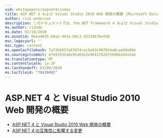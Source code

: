 ```yaml
---
uid: whitepapers/aspnet4/index
title: ASP.NET 4 および Visual Studio 2010 Web 開発の概要 |Microsoft Docs
author: rick-anderson
description: このドキュメントでは、the.NET Framework 4 および Visual Studio 2010 に含まれる ASP.NET の新機能の多くの概要について説明します。
ms.author: riande
ms.date: 02/10/2010
ms.assetid: 6bea4655-b0a2-442a-b9c1-d323467befd8
msc.legacyurl: ''
msc.type: content
ms.openlocfilehash: 7a73b6657e6f074cac5e63c907924a8cae68e60e
ms.sourcegitcommit: e7e91932a6e91a63e2e46417626f39d6b244a3ab
ms.translationtype: MT
ms.contentlocale: ja-JP
ms.lasthandoff: 03/06/2020
ms.locfileid: "78439492"
---
```

# <a name="aspnet-4-and-visual-studio-2010-web-development-overview"></a>ASP.NET 4 と Visual Studio 2010 Web 開発の概要

- [ASP.NET 4 と Visual Studio 2010 Web 開発の概要](overview.md)
- [ASP.NET 4 の互換性に影響する変更](breaking-changes.md)
